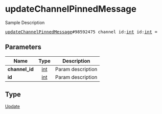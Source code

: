 # updateChannelPinnedMessage

Sample Description

<pre>
<a href="../constructor/updateChannelPinnedMessage.md">updateChannelPinnedMessage</a>#98592475 channel_id:<a href="../type/int.md">int</a> id:<a href="../type/int.md">int</a> = <a href="../type/Update.md">Update</a>;</pre>
## Parameters

| Name | Type | Description |
|------|:----:|-------------|
| **channel_id** | <a href="../type/int.md">int</a> | Param description |
| **id** | <a href="../type/int.md">int</a> | Param description |

## Type

<a href="../type/Update.md">Update</a>
